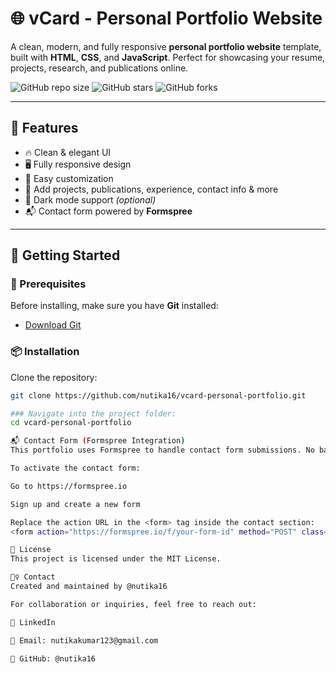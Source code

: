 # 🌐 vCard - Personal Portfolio Website

A clean, modern, and fully responsive **personal portfolio website** template, built with **HTML**, **CSS**, and **JavaScript**. Perfect for showcasing your resume, projects, research, and publications online.

![GitHub repo size](https://img.shields.io/github/repo-size/nutika16/vcard-personal-portfolio)
![GitHub stars](https://img.shields.io/github/stars/nutika16/vcard-personal-portfolio?style=social)
![GitHub forks](https://img.shields.io/github/forks/nutika16/vcard-personal-portfolio?style=social)

---

## 📂 Features

- 🔥 Clean & elegant UI
- 🖥️ Fully responsive design
- 🎨 Easy customization
- 📄 Add projects, publications, experience, contact info & more
- 🌙 Dark mode support _(optional)_
- 📬 Contact form powered by **Formspree**

---

## 🚀 Getting Started

### 🧰 Prerequisites

Before installing, make sure you have **Git** installed:

- [Download Git](https://git-scm.com/downloads)

### 📦 Installation

Clone the repository:

```bash
git clone https://github.com/nutika16/vcard-personal-portfolio.git

### Navigate into the project folder:
cd vcard-personal-portfolio

📬 Contact Form (Formspree Integration)
This portfolio uses Formspree to handle contact form submissions. No backend setup is needed.

To activate the contact form:

Go to https://formspree.io

Sign up and create a new form

Replace the action URL in the <form> tag inside the contact section:
<form action="https://formspree.io/f/your-form-id" method="POST" class="form">

📄 License
This project is licensed under the MIT License.

🙋‍♀️ Contact
Created and maintained by @nutika16

For collaboration or inquiries, feel free to reach out:

💼 LinkedIn

📧 Email: nutikakumar123@gmail.com

🐙 GitHub: @nutika16
```
